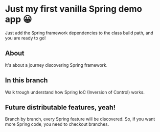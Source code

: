 # Just my first vanilla Spring demo app :grinning:

Just add the Spring framework dependencies to the class build path, and you are ready to go!  

## About

It's about a journey discovering Spring framework.

## In this branch

Walk trough understand how Spring IoC (Inversion of Control) works.

## Future distributable features, yeah!

Branch by branch, every Spring feature will be discovered. So, if you want more Spring code, you need to checkout branches.
